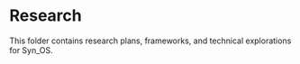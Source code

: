 # Research

This folder contains research plans, frameworks, and technical explorations for Syn_OS.
